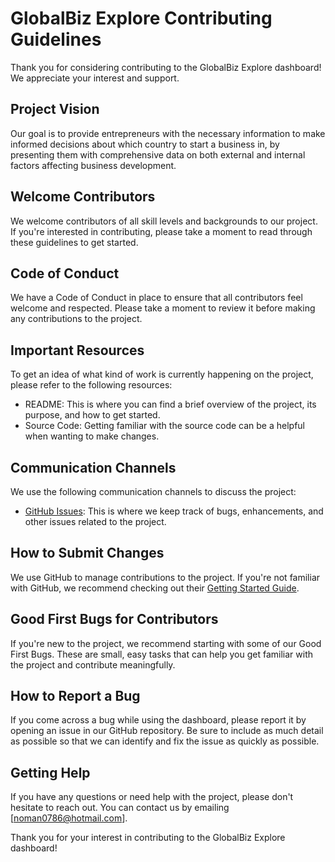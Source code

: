 GlobalBiz Explore Contributing Guidelines
====================================

Thank you for considering contributing to the GlobalBiz Explore dashboard! We appreciate your interest and support.

Project Vision
--------------

Our goal is to provide entrepreneurs with the necessary information to make informed decisions about which country to start a business in, by presenting them with comprehensive data on both external and internal factors affecting business development.

Welcome Contributors
--------------------

We welcome contributors of all skill levels and backgrounds to our project. If you're interested in contributing, please take a moment to read through these guidelines to get started.

Code of Conduct
---------------

We have a Code of Conduct in place to ensure that all contributors feel welcome and respected. Please take a moment to review it before making any contributions to the project.

Important Resources
-------------------

To get an idea of what kind of work is currently happening on the project, please refer to the following resources:

-   README: This is where you can find a brief overview of the project, its purpose, and how to get started.
-   Source Code: Getting familiar with the source code can be a helpful when wanting to make changes.

Communication Channels
----------------------

We use the following communication channels to discuss the project:

-   [GitHub Issues](https://github.com/nom0786/Data-Viz): This is where we keep track of bugs, enhancements, and other issues related to the project.

How to Submit Changes
---------------------

We use GitHub to manage contributions to the project. If you're not familiar with GitHub, we recommend checking out their [Getting Started Guide](https://docs.github.com/en/get-started).

Good First Bugs for Contributors
--------------------------------

If you're new to the project, we recommend starting with some of our Good First Bugs. These are small, easy tasks that can help you get familiar with the project and contribute meaningfully.

How to Report a Bug
-------------------

If you come across a bug while using the dashboard, please report it by opening an issue in our GitHub repository. Be sure to include as much detail as possible so that we can identify and fix the issue as quickly as possible.

Getting Help
------------

If you have any questions or need help with the project, please don't hesitate to reach out. You can contact us by emailing [noman0786@hotmail.com].

Thank you for your interest in contributing to the GlobalBiz Explore dashboard!